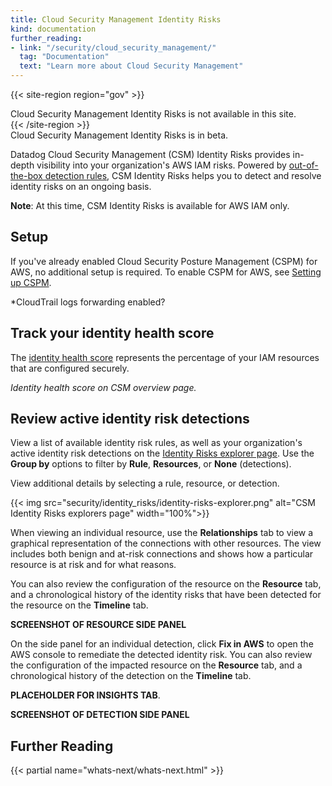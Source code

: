 ```yaml
---
title: Cloud Security Management Identity Risks
kind: documentation
further_reading:
- link: "/security/cloud_security_management/"
  tag: "Documentation"
  text: "Learn more about Cloud Security Management"
---
```


{{< site-region region="gov" >}}
<div class="alert alert-warning">
Cloud Security Management Identity Risks is not available in this site.
</div>
{{< /site-region >}}

<div class="alert alert-info">Cloud Security Management Identity Risks is in beta.</div>

Datadog Cloud Security Management (CSM) Identity Risks provides in-depth visibility into your organization's AWS IAM risks. Powered by [out-of-the-box detection rules][1], CSM Identity Risks helps you to detect and resolve identity risks on an ongoing basis.

**Note**: At this time, CSM Identity Risks is available for AWS IAM only.

## Setup

If you've already enabled Cloud Security Posture Management (CSPM) for AWS, no additional setup is required. To enable CSPM for AWS, see [Setting up CSPM][2].

*CloudTrail logs forwarding enabled?

## Track your identity health score

The [identity health score][4] represents the percentage of your IAM resources that are configured securely.

*Identity health score on CSM overview page.*

## Review active identity risk detections

View a list of available identity risk rules, as well as your organization's active identity risk detections on the [Identity Risks explorer page][3]. Use the **Group by** options to filter by **Rule**, **Resources**, or **None** (detections).

View additional details by selecting a rule, resource, or detection.

{{< img src="security/identity_risks/identity-risks-explorer.png" alt="CSM Identity Risks explorers page" width="100%">}}

When viewing an individual resource, use the **Relationships** tab to view a graphical representation of the connections with other resources. The view includes both benign and at-risk connections and shows how a particular resource is at risk and for what reasons. 

You can also review the configuration of the resource on the **Resource** tab, and a chronological history of the identity risks that have been detected for the resource on the **Timeline** tab.

**SCREENSHOT OF RESOURCE SIDE PANEL**

On the side panel for an individual detection, click **Fix in AWS** to open the AWS console to remediate the detected identity risk. You can also review the configuration of the impacted resource on the **Resource** tab, and a chronological history of the detection on the **Timeline** tab.

**PLACEHOLDER FOR INSIGHTS TAB**.

**SCREENSHOT OF DETECTION SIDE PANEL**

## Further Reading

{{< partial name="whats-next/whats-next.html" >}}

[1]: /security/default_rules
[2]: /security/cspm/setup
[3]: https://app.datadoghq.com//security/identities
[4]: /glossary/#identity-health-score